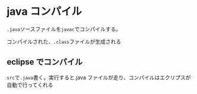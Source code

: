 # java コンパイル

`.java`ソースファイルを`javac`でコンパイルする。

コンパイルされた、`.class`ファイルが生成される

## eclipse でコンパイル

`src`で`.java`書く。実行すると.java ファイルが走り、コンパイルはエクリプスが自動で行ってくれる
